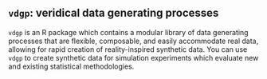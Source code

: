 ## `vdgp`: veridical data generating processes

`vdgp` is an R package which contains a modular library of data generating
processes that are flexible, composable, and easily accommodate real data,
allowing for rapid creation of reality-inspired synthetic data. You can use
`vdgp` to create synthetic data for simulation experiments which evaluate new
and existing statistical methodologies.
